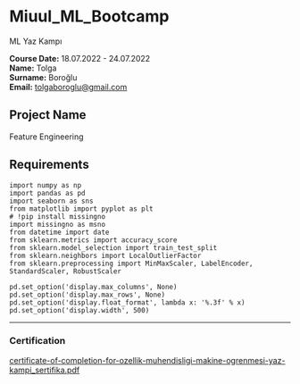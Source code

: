 
# Miuul_ML_Bootcamp
ML Yaz Kampı




**Course Date:** 18.07.2022 - 24.07.2022  
**Name:** Tolga  
**Surname:** Boroğlu  
**Email:** tolgaboroglu@gmail.com  



## Project Name
Feature Engineering

## Requirements
```
import numpy as np
import pandas as pd
import seaborn as sns
from matplotlib import pyplot as plt
# !pip install missingno
import missingno as msno
from datetime import date
from sklearn.metrics import accuracy_score
from sklearn.model_selection import train_test_split
from sklearn.neighbors import LocalOutlierFactor
from sklearn.preprocessing import MinMaxScaler, LabelEncoder, StandardScaler, RobustScaler

pd.set_option('display.max_columns', None)
pd.set_option('display.max_rows', None)
pd.set_option('display.float_format', lambda x: '%.3f' % x)
pd.set_option('display.width', 500)
```
---

### Certification
[certificate-of-completion-for-ozellik-muhendisligi-makine-ogrenmesi-yaz-kampi_sertifika.pdf](https://github.com/tolgaboroglu/Miuul_ML_Bootcamp/files/9219365/certificate-of-completion-for-ozellik-muhendisligi-makine-ogrenmesi-yaz-kampi_sertifika.pdf)

